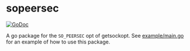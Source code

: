 # sopeersec

[![GoDoc](https://godoc.org/github.com/hankjacobs/sopeersec?status.svg)](https://godoc.org/github.com/hankjacobs/sopeersec)

A go package for the `SO_PEERSEC` opt of getsockopt. See [example/main.go](example/main.go) for an example of how to use this package.
